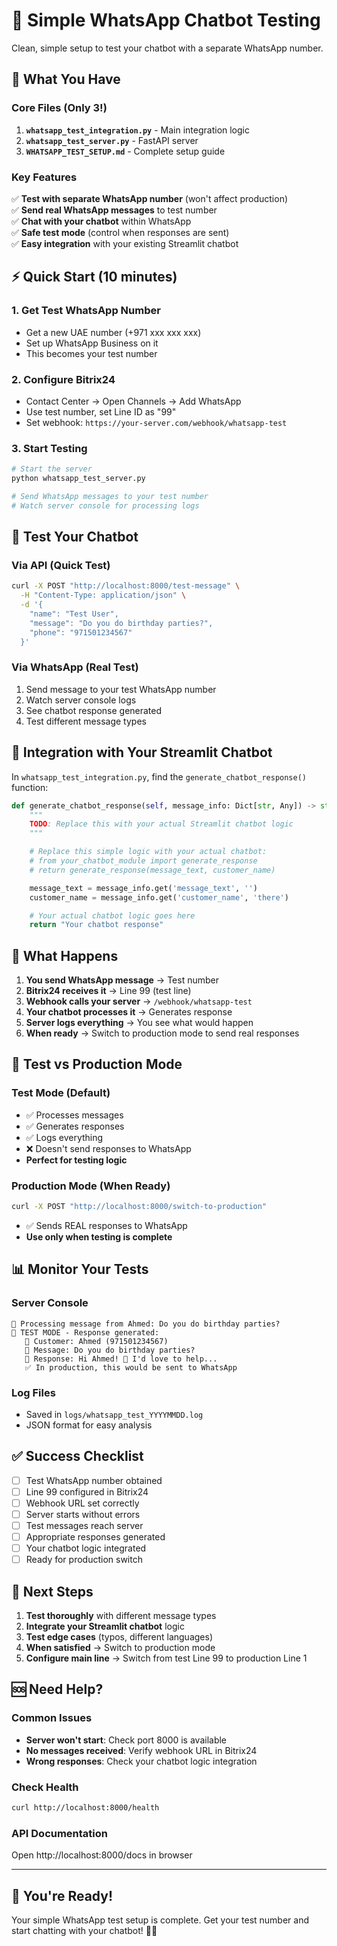 # 🚀 Simple WhatsApp Chatbot Testing

Clean, simple setup to test your chatbot with a separate WhatsApp number.

## 📁 What You Have

### Core Files (Only 3!)

1. **`whatsapp_test_integration.py`** - Main integration logic
2. **`whatsapp_test_server.py`** - FastAPI server
3. **`WHATSAPP_TEST_SETUP.md`** - Complete setup guide

### Key Features

✅ **Test with separate WhatsApp number** (won't affect production)  
✅ **Send real WhatsApp messages** to test number  
✅ **Chat with your chatbot** within WhatsApp  
✅ **Safe test mode** (control when responses are sent)  
✅ **Easy integration** with your existing Streamlit chatbot

## ⚡ Quick Start (10 minutes)

### 1. Get Test WhatsApp Number

- Get a new UAE number (+971 xxx xxx xxx)
- Set up WhatsApp Business on it
- This becomes your test number

### 2. Configure Bitrix24

- Contact Center → Open Channels → Add WhatsApp
- Use test number, set Line ID as "99"
- Set webhook: `https://your-server.com/webhook/whatsapp-test`

### 3. Start Testing

```bash
# Start the server
python whatsapp_test_server.py

# Send WhatsApp messages to your test number
# Watch server console for processing logs
```

## 🧪 Test Your Chatbot

### Via API (Quick Test)

```bash
curl -X POST "http://localhost:8000/test-message" \
  -H "Content-Type: application/json" \
  -d '{
    "name": "Test User",
    "message": "Do you do birthday parties?",
    "phone": "971501234567"
  }'
```

### Via WhatsApp (Real Test)

1. Send message to your test WhatsApp number
2. Watch server console logs
3. See chatbot response generated
4. Test different message types

## 🔧 Integration with Your Streamlit Chatbot

In `whatsapp_test_integration.py`, find the `generate_chatbot_response()` function:

```python
def generate_chatbot_response(self, message_info: Dict[str, Any]) -> str:
    """
    TODO: Replace this with your actual Streamlit chatbot logic
    """

    # Replace this simple logic with your actual chatbot:
    # from your_chatbot_module import generate_response
    # return generate_response(message_text, customer_name)

    message_text = message_info.get('message_text', '')
    customer_name = message_info.get('customer_name', 'there')

    # Your actual chatbot logic goes here
    return "Your chatbot response"
```

## 🎯 What Happens

1. **You send WhatsApp message** → Test number
2. **Bitrix24 receives it** → Line 99 (test line)
3. **Webhook calls your server** → `/webhook/whatsapp-test`
4. **Your chatbot processes it** → Generates response
5. **Server logs everything** → You see what would happen
6. **When ready** → Switch to production mode to send real responses

## 🔄 Test vs Production Mode

### Test Mode (Default)

- ✅ Processes messages
- ✅ Generates responses
- ✅ Logs everything
- ❌ Doesn't send responses to WhatsApp
- **Perfect for testing logic**

### Production Mode (When Ready)

```bash
curl -X POST "http://localhost:8000/switch-to-production"
```

- ✅ Sends REAL responses to WhatsApp
- **Use only when testing is complete**

## 📊 Monitor Your Tests

### Server Console

```
📨 Processing message from Ahmed: Do you do birthday parties?
🧪 TEST MODE - Response generated:
   📱 Customer: Ahmed (971501234567)
   💬 Message: Do you do birthday parties?
   🤖 Response: Hi Ahmed! 🎂 I'd love to help...
   ✅ In production, this would be sent to WhatsApp
```

### Log Files

- Saved in `logs/whatsapp_test_YYYYMMDD.log`
- JSON format for easy analysis

## ✅ Success Checklist

- [ ] Test WhatsApp number obtained
- [ ] Line 99 configured in Bitrix24
- [ ] Webhook URL set correctly
- [ ] Server starts without errors
- [ ] Test messages reach server
- [ ] Appropriate responses generated
- [ ] Your chatbot logic integrated
- [ ] Ready for production switch

## 🚀 Next Steps

1. **Test thoroughly** with different message types
2. **Integrate your Streamlit chatbot** logic
3. **Test edge cases** (typos, different languages)
4. **When satisfied** → Switch to production mode
5. **Configure main line** → Switch from test Line 99 to production Line 1

## 🆘 Need Help?

### Common Issues

- **Server won't start**: Check port 8000 is available
- **No messages received**: Verify webhook URL in Bitrix24
- **Wrong responses**: Check your chatbot logic integration

### Check Health

```bash
curl http://localhost:8000/health
```

### API Documentation

Open http://localhost:8000/docs in browser

---

## 🎉 You're Ready!

Your simple WhatsApp test setup is complete. Get your test number and start chatting with your chatbot! 🤖💬
